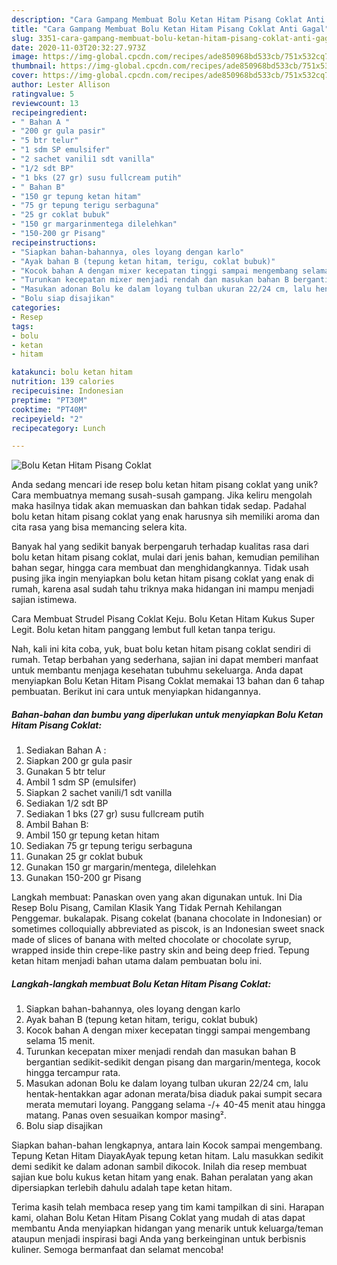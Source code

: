 ```yaml
---
description: "Cara Gampang Membuat Bolu Ketan Hitam Pisang Coklat Anti Gagal"
title: "Cara Gampang Membuat Bolu Ketan Hitam Pisang Coklat Anti Gagal"
slug: 3351-cara-gampang-membuat-bolu-ketan-hitam-pisang-coklat-anti-gagal
date: 2020-11-03T20:32:27.973Z
image: https://img-global.cpcdn.com/recipes/ade850968bd533cb/751x532cq70/bolu-ketan-hitam-pisang-coklat-foto-resep-utama.jpg
thumbnail: https://img-global.cpcdn.com/recipes/ade850968bd533cb/751x532cq70/bolu-ketan-hitam-pisang-coklat-foto-resep-utama.jpg
cover: https://img-global.cpcdn.com/recipes/ade850968bd533cb/751x532cq70/bolu-ketan-hitam-pisang-coklat-foto-resep-utama.jpg
author: Lester Allison
ratingvalue: 5
reviewcount: 13
recipeingredient:
- " Bahan A "
- "200 gr gula pasir"
- "5 btr telur"
- "1 sdm SP emulsifer"
- "2 sachet vanili1 sdt vanilla"
- "1/2 sdt BP"
- "1 bks (27 gr) susu fullcream putih"
- " Bahan B"
- "150 gr tepung ketan hitam"
- "75 gr tepung terigu serbaguna"
- "25 gr coklat bubuk"
- "150 gr margarinmentega dilelehkan"
- "150-200 gr Pisang"
recipeinstructions:
- "Siapkan bahan-bahannya, oles loyang dengan karlo"
- "Ayak bahan B (tepung ketan hitam, terigu, coklat bubuk)"
- "Kocok bahan A dengan mixer kecepatan tinggi sampai mengembang selama 15 menit."
- "Turunkan kecepatan mixer menjadi rendah dan masukan bahan B bergantian sedikit-sedikit dengan pisang dan margarin/mentega, kocok hingga tercampur rata."
- "Masukan adonan Bolu ke dalam loyang tulban ukuran 22/24 cm, lalu hentak-hentakkan agar adonan merata/bisa diaduk pakai sumpit secara merata memutari loyang. Panggang selama -/+ 40-45 menit atau hingga matang. Panas oven sesuaikan kompor masing²."
- "Bolu siap disajikan"
categories:
- Resep
tags:
- bolu
- ketan
- hitam

katakunci: bolu ketan hitam 
nutrition: 139 calories
recipecuisine: Indonesian
preptime: "PT30M"
cooktime: "PT40M"
recipeyield: "2"
recipecategory: Lunch

---
```



![Bolu Ketan Hitam Pisang Coklat](https://img-global.cpcdn.com/recipes/ade850968bd533cb/751x532cq70/bolu-ketan-hitam-pisang-coklat-foto-resep-utama.jpg)

Anda sedang mencari ide resep bolu ketan hitam pisang coklat yang unik? Cara membuatnya memang susah-susah gampang. Jika keliru mengolah maka hasilnya tidak akan memuaskan dan bahkan tidak sedap. Padahal bolu ketan hitam pisang coklat yang enak harusnya sih memiliki aroma dan cita rasa yang bisa memancing selera kita.

Banyak hal yang sedikit banyak berpengaruh terhadap kualitas rasa dari bolu ketan hitam pisang coklat, mulai dari jenis bahan, kemudian pemilihan bahan segar, hingga cara membuat dan menghidangkannya. Tidak usah pusing jika ingin menyiapkan bolu ketan hitam pisang coklat yang enak di rumah, karena asal sudah tahu triknya maka hidangan ini mampu menjadi sajian istimewa.

Cara Membuat Strudel Pisang Coklat Keju. Bolu Ketan Hitam Kukus Super Legit. Bolu ketan hitam panggang lembut full ketan tanpa terigu.


Nah, kali ini kita coba, yuk, buat bolu ketan hitam pisang coklat sendiri di rumah. Tetap berbahan yang sederhana, sajian ini dapat memberi manfaat untuk membantu menjaga kesehatan tubuhmu sekeluarga. Anda dapat menyiapkan Bolu Ketan Hitam Pisang Coklat memakai 13 bahan dan 6 tahap pembuatan. Berikut ini cara untuk menyiapkan hidangannya.

<!--inarticleads1-->

##### Bahan-bahan dan bumbu yang diperlukan untuk menyiapkan Bolu Ketan Hitam Pisang Coklat:

1. Sediakan  Bahan A :
1. Siapkan 200 gr gula pasir
1. Gunakan 5 btr telur
1. Ambil 1 sdm SP (emulsifer)
1. Siapkan 2 sachet vanili/1 sdt vanilla
1. Sediakan 1/2 sdt BP
1. Sediakan 1 bks (27 gr) susu fullcream putih
1. Ambil  Bahan B:
1. Ambil 150 gr tepung ketan hitam
1. Sediakan 75 gr tepung terigu serbaguna
1. Gunakan 25 gr coklat bubuk
1. Gunakan 150 gr margarin/mentega, dilelehkan
1. Gunakan 150-200 gr Pisang


Langkah membuat: Panaskan oven yang akan digunakan untuk. Ini Dia Resep Bolu Pisang, Camilan Klasik Yang Tidak Pernah Kehilangan Penggemar. bukalapak. Pisang cokelat (banana chocolate in Indonesian) or sometimes colloquially abbreviated as piscok, is an Indonesian sweet snack made of slices of banana with melted chocolate or chocolate syrup, wrapped inside thin crepe-like pastry skin and being deep fried. Tepung ketan hitam menjadi bahan utama dalam pembuatan bolu ini. 

<!--inarticleads2-->

##### Langkah-langkah membuat Bolu Ketan Hitam Pisang Coklat:

1. Siapkan bahan-bahannya, oles loyang dengan karlo
1. Ayak bahan B (tepung ketan hitam, terigu, coklat bubuk)
1. Kocok bahan A dengan mixer kecepatan tinggi sampai mengembang selama 15 menit.
1. Turunkan kecepatan mixer menjadi rendah dan masukan bahan B bergantian sedikit-sedikit dengan pisang dan margarin/mentega, kocok hingga tercampur rata.
1. Masukan adonan Bolu ke dalam loyang tulban ukuran 22/24 cm, lalu hentak-hentakkan agar adonan merata/bisa diaduk pakai sumpit secara merata memutari loyang. Panggang selama -/+ 40-45 menit atau hingga matang. Panas oven sesuaikan kompor masing².
1. Bolu siap disajikan


Siapkan bahan-bahan lengkapnya, antara lain Kocok sampai mengembang. Tepung Ketan Hitam DiayakAyak tepung ketan hitam. Lalu masukkan sedikit demi sedikit ke dalam adonan sambil dikocok. Inilah dia resep membuat sajian kue bolu kukus ketan hitam yang enak. Bahan peralatan yang akan dipersiapkan terlebih dahulu adalah tape ketan hitam. 

Terima kasih telah membaca resep yang tim kami tampilkan di sini. Harapan kami, olahan Bolu Ketan Hitam Pisang Coklat yang mudah di atas dapat membantu Anda menyiapkan hidangan yang menarik untuk keluarga/teman ataupun menjadi inspirasi bagi Anda yang berkeinginan untuk berbisnis kuliner. Semoga bermanfaat dan selamat mencoba!
